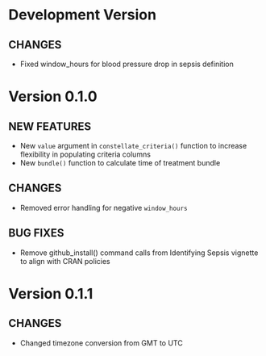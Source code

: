 Development Version
===================

## CHANGES

* Fixed window_hours for blood pressure drop in sepsis definition

Version 0.1.0
=============

## NEW FEATURES

* New `value` argument in `constellate_criteria()` function to increase flexibility in populating criteria columns
* New `bundle()` function to calculate time of treatment bundle

## CHANGES

* Removed error handling for negative `window_hours`

## BUG FIXES

* Remove github_install() command calls from Identifying Sepsis vignette to align with CRAN policies


Version 0.1.1
=============

## CHANGES

* Changed timezone conversion from GMT to UTC
